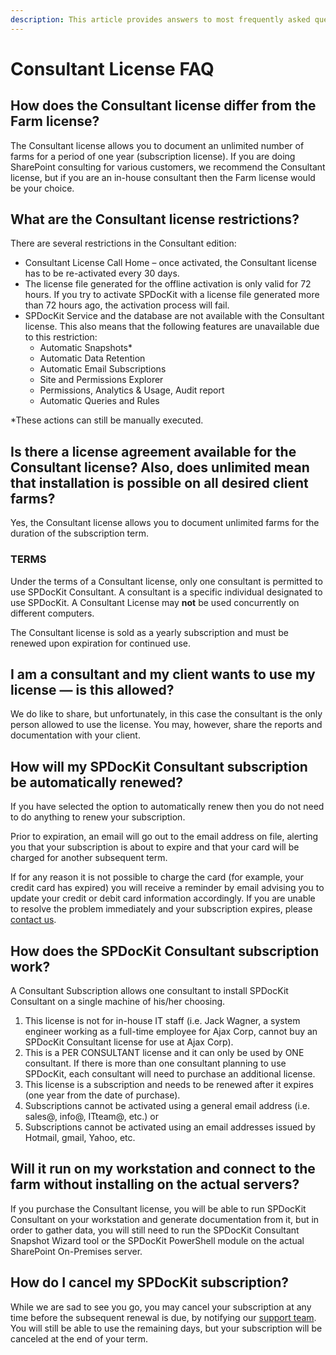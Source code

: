 ```yaml
---
description: This article provides answers to most frequently asked questions about the Consultant license.
---
```


# Consultant License FAQ

## How does the Consultant license differ from the Farm license?

The Consultant license allows you to document an unlimited number of farms for a period of one year \(subscription license\). If you are doing SharePoint consulting for various customers, we recommend the Consultant license, but if you are an in-house consultant then the Farm license would be your choice.

## What are the Consultant license restrictions?

There are several restrictions in the Consultant edition:

* Consultant License Call Home – once activated, the Consultant license has to be re-activated every 30 days.
* The license file generated for the offline activation is only valid for 72 hours. If you try to activate SPDocKit with a license file generated more than 72 hours ago, the activation process will fail.
* SPDocKit Service and the database are not available with the Consultant license. This also means that the following features are unavailable due to this restriction:
  * Automatic Snapshots\*
  * Automatic Data Retention
  * Automatic Email Subscriptions
  * Site and Permissions Explorer 
  * Permissions, Analytics & Usage, Audit report
  * Automatic Queries and Rules

\*These actions can still be manually executed.

## Is there a license agreement available for the Consultant license? Also, does unlimited mean that installation is possible on all desired client farms?

Yes, the Consultant license allows you to document unlimited farms for the duration of the subscription term.

### TERMS

Under the terms of a Consultant license, only one consultant is permitted to use SPDocKit Consultant. A consultant is a specific individual designated to use SPDocKit. A Consultant License may **not** be used concurrently on different computers.

The Consultant license is sold as a yearly subscription and must be renewed upon expiration for continued use.

## I am a consultant and my client wants to use my license — is this allowed?

We do like to share, but unfortunately, in this case the consultant is the only person allowed to use the license. You may, however, share the reports and documentation with your client.

## How will my SPDocKit Consultant subscription be automatically renewed?

If you have selected the option to automatically renew then you do not need to do anything to renew your subscription.

Prior to expiration, an email will go out to the email address on file, alerting you that your subscription is about to expire and that your card will be charged for another subsequent term.

If for any reason it is not possible to charge the card \(for example, your credit card has expired\) you will receive a reminder by email advising you to update your credit or debit card information accordingly. If you are unable to resolve the problem immediately and your subscription expires, please [contact us](https://www.syskit.com/company/contact-us/).

## How does the SPDocKit Consultant subscription work?

A Consultant Subscription allows one consultant to install SPDocKit Consultant on a single machine of his/her choosing.

1. This license is not for in-house IT staff \(i.e. Jack Wagner, a system engineer working as a full-time employee for Ajax Corp, cannot buy an SPDocKit Consultant license for use at Ajax Corp\).
2. This is a PER CONSULTANT license and it can only be used by ONE consultant. If there is more than one consultant planning to use SPDocKit, each consultant will need to purchase an additional license.  
3. This license is a subscription and needs to be renewed after it expires \(one year from the date of purchase\).
4. Subscriptions cannot be activated using a general email address \(i.e. sales@, info@, ITteam@, etc.\) or
5. Subscriptions cannot be activated using an email addresses issued by Hotmail, gmail, Yahoo, etc.

## Will it run on my workstation and connect to the farm without installing on the actual servers?

If you purchase the Consultant license, you will be able to run SPDocKit Consultant on your workstation and generate documentation from it, but in order to gather data, you will still need to run the SPDocKit Consultant Snapshot Wizard tool or the SPDocKit PowerShell module on the actual SharePoint On-Premises server.

## How do I cancel my SPDocKit subscription?

While we are sad to see you go, you may cancel your subscription at any time before the subsequent renewal is due, by notifying our [support team](https://www.syskit.com/company/contact-us/). You will still be able to use the remaining days, but your subscription will be canceled at the end of your term.

